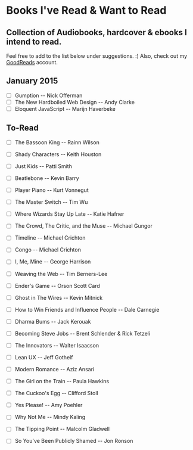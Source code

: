 # Books I've Read & Want to Read
## Collection of Audiobooks, hardcover & ebooks I intend to read.


Feel free to add to the list below under suggestions. :) Also, check out my [GoodReads](https://www.goodreads.com/user/show/33690483-nick) account.

## January 2015
- [ ] Gumption -- Nick Offerman
- [ ] The New Hardboiled Web Design -- Andy Clarke
- [ ] Eloquent JavaScript -- Marijn Haverbeke

To-Read
---
- [ ] The Bassoon King -- Rainn Wilson
- [ ] Shady Characters -- Keith Houston
- [ ] Just Kids -- Patti Smith
- [ ] Beatlebone -- Kevin Barry
- [ ] Player Piano -- Kurt Vonnegut
- [ ] The Master Switch -- Tim Wu
- [ ] Where Wizards Stay Up Late -- Katie Hafner 
- [ ] The Crowd, The Critic, and the Muse -- Michael Gungor
- [ ] Timeline -- Michael Crichton
- [ ] Congo -- Michael Crichton
- [ ] I, Me, Mine -- George Harrison
- [ ] Weaving the Web -- Tim Berners-Lee
- [ ] Ender's Game -- Orson Scott Card
- [ ] Ghost in The Wires -- Kevin Mitnick
- [ ] How to Win Friends and Influence People -- Dale Carnegie
- [ ] Dharma Bums -- Jack Kerouak
- [ ] Becoming Steve Jobs -- Brent Schlender & Rick Tetzeli
- [ ] The Innovators -- Walter Isaacson
- [ ] Lean UX -- Jeff Gothelf
- [ ] Modern Romance -- Aziz Ansari
- [ ] The Girl on the Train -- Paula Hawkins
- [ ] The Cuckoo's Egg -- Clifford Stoll
- [ ] Yes Please! -- Amy Poehler
- [ ] Why Not Me -- Mindy Kaling
- [ ] The Tipping Point -- Malcolm Gladwell
- [ ] So You've Been Publicly Shamed -- Jon Ronson

